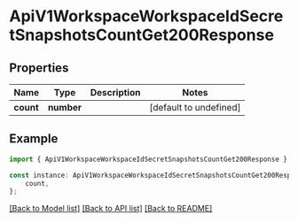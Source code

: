 # ApiV1WorkspaceWorkspaceIdSecretSnapshotsCountGet200Response


## Properties

Name | Type | Description | Notes
------------ | ------------- | ------------- | -------------
**count** | **number** |  | [default to undefined]

## Example

```typescript
import { ApiV1WorkspaceWorkspaceIdSecretSnapshotsCountGet200Response } from './api';

const instance: ApiV1WorkspaceWorkspaceIdSecretSnapshotsCountGet200Response = {
    count,
};
```

[[Back to Model list]](../README.md#documentation-for-models) [[Back to API list]](../README.md#documentation-for-api-endpoints) [[Back to README]](../README.md)
